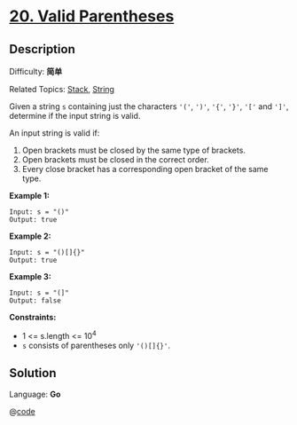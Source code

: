 # [20\. Valid Parentheses](https://leetcode.cn/problems/valid-parentheses/)

## Description

Difficulty: **简单**  

Related Topics: [Stack](https://leetcode.cn/tag/https://leetcode.cn/tag/stack//), [String](https://leetcode.cn/tag/https://leetcode.cn/tag/string//)


Given a string `s` containing just the characters `'('`, `')'`, `'{'`, `'}'`, `'['` and `']'`, determine if the input string is valid.

An input string is valid if:

1.  Open brackets must be closed by the same type of brackets.
2.  Open brackets must be closed in the correct order.
3.  Every close bracket has a corresponding open bracket of the same type.

**Example 1:**

```
Input: s = "()"
Output: true
```

**Example 2:**

```
Input: s = "()[]{}"
Output: true
```

**Example 3:**

```
Input: s = "(]"
Output: false
```

**Constraints:**

*   1 <= s.length <= 10<sup>4</sup>
*   `s` consists of parentheses only `'()[]{}'`.


## Solution

Language: **Go**

@[code](@IOI/20-stack.cpp)
